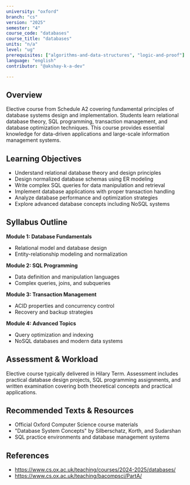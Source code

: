 ```yaml
---
university: "oxford"
branch: "cs"
version: "2025"
semester: "4"
course_code: "databases"
course_title: "databases"
units: "n/a"
level: "ug"
prerequisites: ["algorithms-and-data-structures", "logic-and-proof"]
language: "english"
contributor: "@akshay-k-a-dev"

---
```


## Overview

Elective course from Schedule A2 covering fundamental principles of database systems design and implementation. Students learn relational database theory, SQL programming, transaction management, and database optimization techniques. This course provides essential knowledge for data-driven applications and large-scale information management systems.

## Learning Objectives

- Understand relational database theory and design principles
- Design normalized database schemas using ER modeling
- Write complex SQL queries for data manipulation and retrieval
- Implement database applications with proper transaction handling
- Analyze database performance and optimization strategies
- Explore advanced database concepts including NoSQL systems

## Syllabus Outline

**Module 1: Database Fundamentals**
- Relational model and database design
- Entity-relationship modeling and normalization

**Module 2: SQL Programming**
- Data definition and manipulation languages
- Complex queries, joins, and subqueries

**Module 3: Transaction Management**
- ACID properties and concurrency control
- Recovery and backup strategies

**Module 4: Advanced Topics**
- Query optimization and indexing
- NoSQL databases and modern data systems

## Assessment & Workload

Elective course typically delivered in Hilary Term. Assessment includes practical database design projects, SQL programming assignments, and written examination covering both theoretical concepts and practical applications.

## Recommended Texts & Resources

- Official Oxford Computer Science course materials
- "Database System Concepts" by Silberschatz, Korth, and Sudarshan
- SQL practice environments and database management systems

## References

- https://www.cs.ox.ac.uk/teaching/courses/2024-2025/databases/
- https://www.cs.ox.ac.uk/teaching/bacompsci/PartA/
